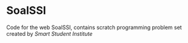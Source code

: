 # SoalSSI
Code for the web SoalSSI, contains scratch programming problem set created by _Smart Student Institute_
